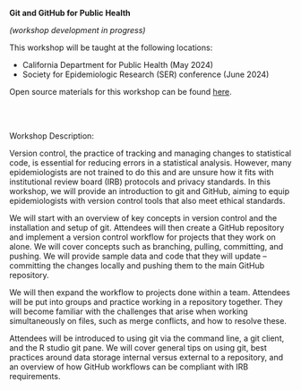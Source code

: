 **Git and GitHub for Public Health**

*(workshop development in progress)*

This workshop will be taught at the following locations: 
- California Department for Public Health (May 2024)
- Society for Epidemiologic Research (SER) conference (June 2024)

Open source materials for this workshop can be found [here](https://git-for-public-health.netlify.app/).

<br/>
<br/>

Workshop Description:

Version control, the practice of tracking and managing changes to statistical code, is essential for reducing errors in a statistical analysis. However, many epidemiologists are not trained to do this and are unsure how it fits with institutional review board (IRB) protocols and privacy standards. In this workshop, we will provide an introduction to git and GitHub, aiming to equip epidemiologists with version control tools that also meet ethical standards.

We will start with an overview of key concepts in version control and the installation and setup of git. Attendees will then create a GitHub repository and implement a version control workflow for projects that they work on alone. We will cover concepts such as branching, pulling, committing, and pushing. We will provide sample data and code that they will update – committing the changes locally and pushing them to the main GitHub repository.

We will then expand the workflow to projects done within a team. Attendees will be put into groups and practice working in a repository together. They will become familiar with the challenges that arise when working simultaneously on files, such as merge conflicts, and how to resolve these.

Attendees will be introduced to using git via the command line, a git client, and the R studio git pane. We will cover general tips on using git, best practices around data storage internal versus external to a repository, and an overview of how GitHub workflows can be compliant with IRB requirements.

